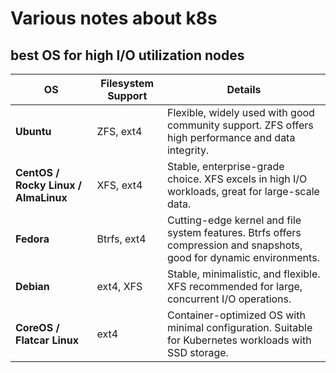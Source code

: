 # Various notes about k8s


## best OS for high I/O utilization nodes


| **OS**                       | **Filesystem Support**            | **Details**                                                                                      |
|------------------------------|-----------------------------------|--------------------------------------------------------------------------------------------------|
| **Ubuntu**                    | ZFS, ext4                         | Flexible, widely used with good community support. ZFS offers high performance and data integrity. |
| **CentOS / Rocky Linux / AlmaLinux** | XFS, ext4                         | Stable, enterprise-grade choice. XFS excels in high I/O workloads, great for large-scale data.     |
| **Fedora**                    | Btrfs, ext4                       | Cutting-edge kernel and file system features. Btrfs offers compression and snapshots, good for dynamic environments. |
| **Debian**                    | ext4, XFS                         | Stable, minimalistic, and flexible. XFS recommended for large, concurrent I/O operations.          |
| **CoreOS / Flatcar Linux**    | ext4                              | Container-optimized OS with minimal configuration. Suitable for Kubernetes workloads with SSD storage. |

